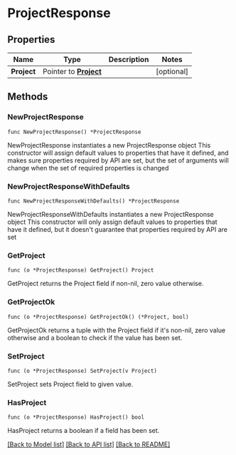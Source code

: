 # ProjectResponse

## Properties

Name | Type | Description | Notes
------------ | ------------- | ------------- | -------------
**Project** | Pointer to [**Project**](Project.md) |  | [optional] 

## Methods

### NewProjectResponse

`func NewProjectResponse() *ProjectResponse`

NewProjectResponse instantiates a new ProjectResponse object
This constructor will assign default values to properties that have it defined,
and makes sure properties required by API are set, but the set of arguments
will change when the set of required properties is changed

### NewProjectResponseWithDefaults

`func NewProjectResponseWithDefaults() *ProjectResponse`

NewProjectResponseWithDefaults instantiates a new ProjectResponse object
This constructor will only assign default values to properties that have it defined,
but it doesn't guarantee that properties required by API are set

### GetProject

`func (o *ProjectResponse) GetProject() Project`

GetProject returns the Project field if non-nil, zero value otherwise.

### GetProjectOk

`func (o *ProjectResponse) GetProjectOk() (*Project, bool)`

GetProjectOk returns a tuple with the Project field if it's non-nil, zero value otherwise
and a boolean to check if the value has been set.

### SetProject

`func (o *ProjectResponse) SetProject(v Project)`

SetProject sets Project field to given value.

### HasProject

`func (o *ProjectResponse) HasProject() bool`

HasProject returns a boolean if a field has been set.


[[Back to Model list]](../README.md#documentation-for-models) [[Back to API list]](../README.md#documentation-for-api-endpoints) [[Back to README]](../README.md)


